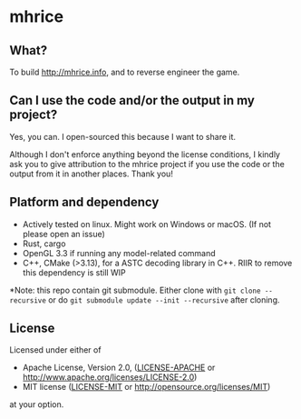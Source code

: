 # mhrice

## What?

To build http://mhrice.info, and to reverse engineer the game.

## Can I use the code and/or the output in my project?

Yes, you can. I open-sourced this because I want to share it.

Although I don't enforce anything beyond the license conditions, I kindly ask you to give attribution to the mhrice project if you use the code or the output from it in another places. Thank you!

## Platform and dependency

 - Actively tested on linux. Might work on Windows or macOS. (If not please open an issue)
 - Rust, cargo
 - OpenGL 3.3 if running any model-related command
 - C++, CMake (>3.13), for a ASTC decoding library in C++. RIIR to remove this dependency is still WIP

*Note: this repo contain git submodule. Either clone with `git clone --recursive` or do `git submodule update --init --recursive` after cloning.

## License

Licensed under either of

- Apache License, Version 2.0, ([LICENSE-APACHE](LICENSE-APACHE) or http://www.apache.org/licenses/LICENSE-2.0)
- MIT license ([LICENSE-MIT](LICENSE-MIT) or http://opensource.org/licenses/MIT)

at your option.

